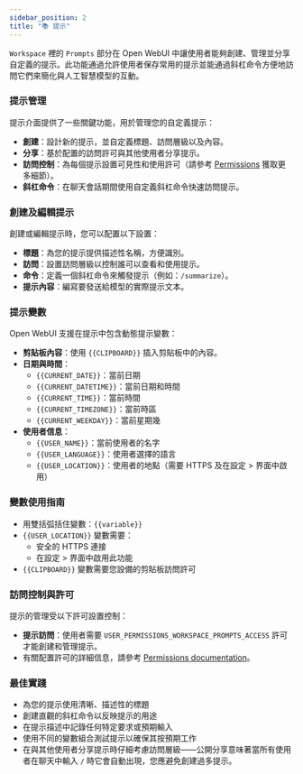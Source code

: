 ```yaml
---
sidebar_position: 2
title: "📚 提示"
---
```


`Workspace` 裡的 `Prompts` 部分在 Open WebUI 中讓使用者能夠創建、管理並分享自定義的提示。此功能通過允許使用者保存常用的提示並能通過斜杠命令方便地訪問它們來簡化與人工智慧模型的互動。

### 提示管理

提示介面提供了一些關鍵功能，用於管理您的自定義提示：

* **創建**：設計新的提示，並自定義標題、訪問層級以及內容。
* **分享**：基於配置的訪問許可與其他使用者分享提示。
* **訪問控制**：為每個提示設置可見性和使用許可（請參考 [Permissions](./permissions.md) 獲取更多細節）。
* **斜杠命令**：在聊天會話期間使用自定義斜杠命令快速訪問提示。

### 創建及編輯提示

創建或編輯提示時，您可以配置以下設置：

* **標題**：為您的提示提供描述性名稱，方便識別。
* **訪問**：設置訪問層級以控制誰可以查看和使用提示。
* **命令**：定義一個斜杠命令來觸發提示（例如：`/summarize`）。
* **提示內容**：編寫要發送給模型的實際提示文本。

### 提示變數

Open WebUI 支援在提示中包含動態提示變數：

* **剪貼板內容**：使用 `{{CLIPBOARD}}` 插入剪貼板中的內容。
* **日期與時間**：
  * `{{CURRENT_DATE}}`：當前日期
  * `{{CURRENT_DATETIME}}`：當前日期和時間
  * `{{CURRENT_TIME}}`：當前時間
  * `{{CURRENT_TIMEZONE}}`：當前時區
  * `{{CURRENT_WEEKDAY}}`：當前星期幾
* **使用者信息**：
  * `{{USER_NAME}}`：當前使用者的名字
  * `{{USER_LANGUAGE}}`：使用者選擇的語言
  * `{{USER_LOCATION}}`：使用者的地點（需要 HTTPS 及在設定 > 界面中啟用）

### 變數使用指南

* 用雙括弧括住變數：`{{variable}}`
* `{{USER_LOCATION}}` 變數需要：
  * 安全的 HTTPS 連接
  * 在設定 > 界面中啟用此功能
* `{{CLIPBOARD}}` 變數需要您設備的剪貼板訪問許可

### 訪問控制與許可

提示的管理受以下許可設置控制：

* **提示訪問**：使用者需要 `USER_PERMISSIONS_WORKSPACE_PROMPTS_ACCESS` 許可才能創建和管理提示。
* 有關配置許可的詳細信息，請參考 [Permissions documentation](./permissions.md)。

### 最佳實踐

* 為您的提示使用清晰、描述性的標題
* 創建直觀的斜杠命令以反映提示的用途
* 在提示描述中記錄任何特定要求或預期輸入
* 使用不同的變數組合測試提示以確保其按預期工作
* 在與其他使用者分享提示時仔細考慮訪問層級——公開分享意味著當所有使用者在聊天中輸入 `/` 時它會自動出現，您應避免創建過多提示。
